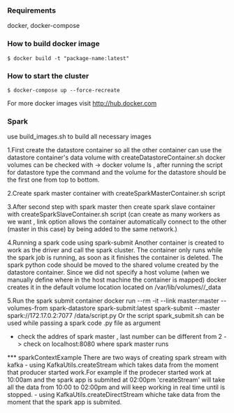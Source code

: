 ### Requirements ###
docker, docker-compose

### How to build docker image ###
```
$ docker build -t "package-name:latest"
```

### How to start the cluster ###
```
$ docker-compose up --force-recreate
```

For more docker images visit http://hub.docker.com

### Spark ###

use build_images.sh to build all necessary images 

1.First create the datastore container so all the other container can use the datastore container's data volume with createDatastoreContainer.sh
docker volumes can be checked with -> docker volume ls , after running the script for datastore type the command and the volume for the datastore should be the first one from top to bottom.

2.Create spark master container with createSparkMasterContainer.sh script

3.After second step with spark master then create spark slave container with createSparkSlaveContainer.sh script
(can create as many workers as we want , link option allows the container automatically connect to the other (master in this case) by being added to the same network.)

4.Running a spark code using spark-submit
Another container is created to work as the driver and call the spark cluster. The container only runs while the spark job is running, as soon as it finishes the container is deleted.
The spark python code should be moved to the shared volume created by the datastore container. Since we did not specify a host volume (when we manually define where in the host machine the container is mapped) docker creates it in the default volume location located on /var/lib/volumes/<container hash>/_data

5.Run the spark submit container
docker run --rm -it --link master:master --volumes-from spark-datastore spark-submit:latest spark-submit --master spark://172.17.0.2:7077 /data/script.py
Or the script spark_submit.sh can be used while passing a spark code .py file as argument

* check the addres of spark master , last number can be different from 2 -> check on localhost:8080 where spark master runs

*** sparkContextExample 
There are two ways of creating spark stream with kafka
	- using KafkaUtils.createStream which takes data from the moment that producer started work.For example if the prodecer started work at 10:00am and the spark app is submited at 02:00pm 'createStream' will take all the data from 10:00 to 02:00pm and will keep working in real time until is stopped.
	- using KafkaUtils.createDirectStream whiche take data from the moment that the spark app is submited.